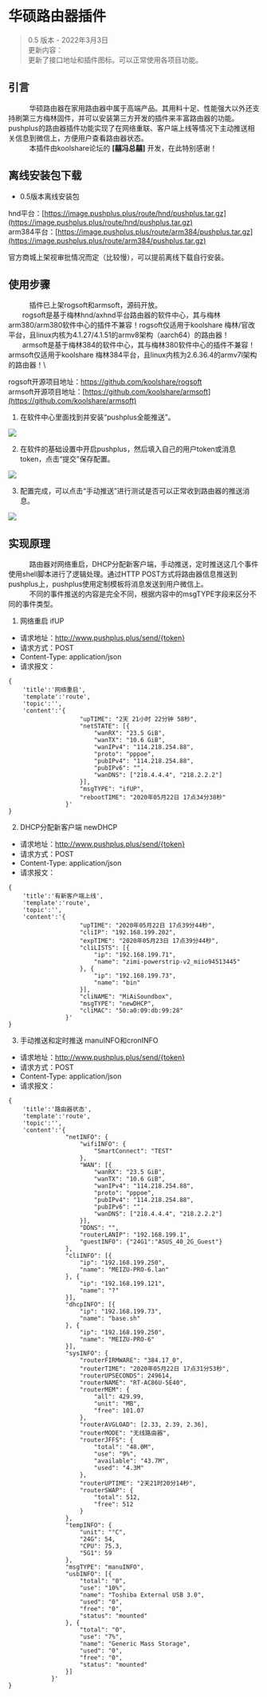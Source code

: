 # 华硕路由器插件

> 0.5 版本 - 2022年3月3日\
> 更新内容：\
> 更新了接口地址和插件图标。可以正常使用各项目功能。

## 引言

　&emsp;&emsp;华硕路由器在家用路由器中属于高端产品。其用料十足、性能强大以外还支持刷第三方梅林固件，并可以安装第三方开发的插件来丰富路由器的功能。pushplus的路由器插件功能实现了在网络重联、客户端上线等情况下主动推送相关信息到微信上，方便用户查看路由器状态。\
　&emsp;&emsp;本插件由koolshare论坛的 **[囍冯总囍]** 开发，在此特别感谢！

## 离线安装包下载
- 0.5版本离线安装包

hnd平台：[https://image.pushplus.plus/route/hnd/pushplus.tar.gz](https://image.pushplus.plus/route/hnd/pushplus.tar.gz) \
arm384平台：[https://image.pushplus.plus/route/arm384/pushplus.tar.gz](https://image.pushplus.plus/route/arm384/pushplus.tar.gz)

官方商城上架视审批情况而定（比较慢），可以提前离线下载自行安装。

## 使用步骤
　&emsp;&emsp;插件已上架rogsoft和armsoft，源码开放。\
&emsp;&emsp;rogsoft是基于梅林hnd/axhnd平台路由器的软件中心，其与梅林arm380/arm380软件中心的插件不兼容！rogsoft仅适用于koolshare 梅林/官改平台，且linux内核为4.1.27/4.1.51的armv8架构（aarch64）的路由器！\
&emsp;&emsp;armsoft是基于梅林384的软件中心，其与梅林380软件中心的插件不兼容！armsoft仅适用于koolshare 梅林384平台，且linux内核为2.6.36.4的armv7l架构的路由器！\

rogsoft开源项目地址：<a href="https://github.com/koolshare/rogsoft" target="_blank">https://github.com/koolshare/rogsoft</a> \
armsoft开源项目地址：[https://github.com/koolshare/armsoft](https://github.com/koolshare/armsoft)


1. 在软件中心里面找到并安装“pushplus全能推送”。


![](./images/r1.jpg)

2. 在软件的基础设置中开启pushplus，然后填入自己的用户token或消息token，点击“提交”保存配置。


![](./images/r2.jpg)

3. 配置完成，可以点击“手动推送”进行测试是否可以正常收到路由器的推送消息。


![](./images/r3.jpg)


## 实现原理
　&emsp;&emsp;路由器对网络重启，DHCP分配新客户端，手动推送，定时推送这几个事件使用shell脚本进行了逻辑处理。通过HTTP POST方式将路由器信息推送到pushplus上，pushplus使用定制模板将消息发送到用户微信上。\
　&emsp;&emsp;不同的事件推送的内容是完全不同，根据内容中的msgTYPE字段来区分不同的事件类型。
1. 网络重启 ifUP
- 请求地址：http://www.pushplus.plus/send/{token}
- 请求方式：POST
- Content-Type: application/json
- 请求报文：
```
{
	'title':'网络重启',
	'template':'route',
	'topic':'',
	'content':'{
                    "upTIME": "2天 21小时 22分钟 58秒",
                    "netSTATE": [{
                        "wanRX": "23.5 GiB",
                        "wanTX": "10.6 GiB",
                        "wanIPv4": "114.218.254.88",
                        "proto": "pppoe",
                        "pubIPv4": "114.218.254.88",
                        "pubIPv6": "",
                        "wanDNS": ["218.4.4.4", "218.2.2.2"]
                    }],
                    "msgTYPE": "ifUP",
                    "rebootTIME": "2020年05月22日 17点34分38秒"
                }'
}
```

2. DHCP分配新客户端 newDHCP
- 请求地址：http://www.pushplus.plus/send/{token}
- 请求方式：POST
- Content-Type: application/json
- 请求报文：
```
{
	'title':'有新客户端上线',
	'template':'route',
	'topic':'',
	'content':'{
                    "upTIME": "2020年05月22日 17点39分44秒",
                    "cliIP": "192.168.199.202",
                    "expTIME": "2020年05月23日 17点39分44秒",
                    "cliLISTS": [{
                        "ip": "192.168.199.71",
                        "name": "zimi-powerstrip-v2_miio94513445"
                    }, {
                        "ip": "192.168.199.73",
                        "name": "bin"
                    }],
                    "cliNAME": "MiAiSoundbox",
                    "msgTYPE": "newDHCP",
                    "cliMAC": "50:a0:09:db:99:28"
                }'
}
```

3. 手动推送和定时推送 manuINFO和cronINFO
- 请求地址：http://www.pushplus.plus/send/{token}
- 请求方式：POST
- Content-Type: application/json
- 请求报文：
```
{
	'title':'路由器状态',
	'template':'route',
	'topic':'',
	'content':'{
                "netINFO": {
                    "wifiINFO": {
                        "SmartConnect": "TEST"
                    },
                    "WAN": [{
                        "wanRX": "23.5 GiB",
                        "wanTX": "10.6 GiB",
                        "wanIPv4": "114.218.254.88",
                        "proto": "pppoe",
                        "pubIPv4": "114.218.254.88",
                        "pubIPv6": "",
                        "wanDNS": ["218.4.4.4", "218.2.2.2"]
                    }],
                    "DDNS": "",
                    "routerLANIP": "192.168.199.1",
                    "guestINFO": {"24G1":"ASUS_40_2G_Guest"}
                },
                "cliINFO": [{
                    "ip": "192.168.199.250",
                    "name": "MEIZU-PRO-6.lan"
                }, {
                    "ip": "192.168.199.121",
                    "name": "?"
                }],
                "dhcpINFO": [{
                    "ip": "192.168.199.73",
                    "name": "base.sh"
                }, {
                    "ip": "192.168.199.250",
                    "name": "MEIZU-PRO-6"
                }],
                "sysINFO": {
                    "routerFIRMWARE": "384.17_0",
                    "routerTIME": "2020年05月22日 17点31分53秒",
                    "routerUPSECONDS": 249614,
                    "routerNAME": "RT-AC86U-5E40",
                    "routerMEM": {
                        "all": 429.99,
                        "unit": "MB",
                        "free": 101.07
                    },
                    "routerAVGLOAD": [2.33, 2.39, 2.36],
                    "routerMODE": "无线路由器",
                    "routerJFFS": {
                        "total": "48.0M",
                        "use": "9%",
                        "available": "43.7M",
                        "used": "4.3M"
                    },
                    "routerUPTIME": "2天21时20分14秒",
                    "routerSWAP": {
                        "total": 512,
                        "free": 512
                    }
                },
                "tempINFO": {
                    "unit": "°C",
                    "24G": 54,
                    "CPU": 75.3,
                    "5G1": 59
                },
                "msgTYPE": "manuINFO",
                "usbINFO": [{
                    "total": "0",
                    "use": "10%",
                    "name": "Toshiba External USB 3.0",
                    "used": "0",
                    "free": "0",
                    "status": "mounted"
                }, {
                    "total": "0",
                    "use": "7%",
                    "name": "Generic Mass Storage",
                    "used": "0",
                    "free": "0",
                    "status": "mounted"
                }]
            }'
}
```